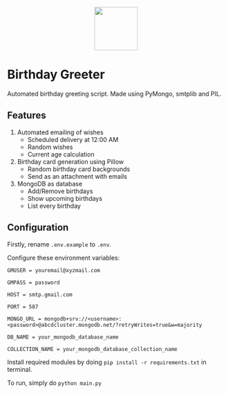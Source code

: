 <p align="center" width="100%">
<img src="https://freesvg.org/img/birthday-cake.png" width="100" height="100">
</p>

# Birthday Greeter
Automated birthday greeting script. Made using PyMongo, smtplib and PIL. 

## Features
1. Automated emailing of wishes
    - Scheduled delivery at 12:00 AM
    - Random wishes
    - Current age calculation
2. Birthday card generation using Pillow
    - Random birthday card backgrounds
    - Send as an attachment with emails
3. MongoDB as database 
    - Add/Remove birthdays
    - Show upcoming birthdays
    - List every birthday

## Configuration
Firstly, rename `.env.example` to `.env`.

Configure these environment variables:

`GMUSER = youremail@xyzmail.com`

`GMPASS = password`

`HOST = smtp.gmail.com`

`PORT = 587`

`MONGO_URL = mongodb+srv://<username>:<password>@abcdcluster.mongodb.net/?retryWrites=true&w=majority`

`DB_NAME = your_mongodb_database_name`

`COLLECTION_NAME = your_mongodb_database_collection_name`

Install required modules by doing `pip install -r requirements.txt` in terminal.

To run, simply do `python main.py`
